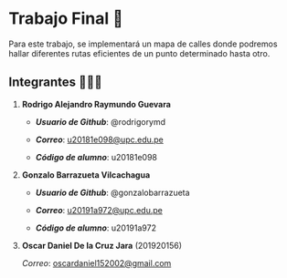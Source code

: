 # Trabajo Final 🚀
Para este trabajo, se implementará un mapa de calles donde podremos hallar diferentes rutas eficientes de un punto determinado hasta otro.
## Integrantes 🧑🏻‍🚀
1. __Rodrigo Alejandro Raymundo Guevara__
  
    - ***Usuario de Github***: @rodrigorymd
    
    - ***Correo***: u20181e098@upc.edu.pe
    
    - ***Código de alumno***: u20181e098

2. __Gonzalo Barrazueta Vilcachagua__

    - ***Usuario de Github***: @gonzalobarrazueta
    
    - ***Correo***: u20191a972@upc.edu.pe
    
    - ***Código de alumno***: u20191a972

3. __Oscar Daniel De la Cruz Jara__ (201920156)

   *Correo*: oscardaniel152002@gmail.com
